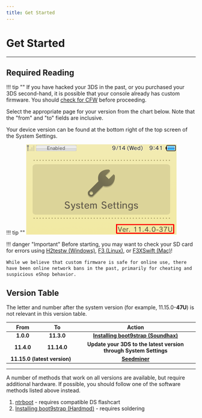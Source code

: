 ```yaml
---
title: Get Started
---
```


# Get Started
---

## Required Reading

!!! tip ""
    If you have hacked your 3DS in the past, or you purchased your 3DS second-hand, it is possible that your console already has custom firmware. You should [check for CFW](../extras/checking-for-cfw.md) before proceeding.

Select the appropriate page for your version from the chart below. Note that the "from" and "to" fields are inclusive.

Your device version can be found at the bottom right of the top screen of the System Settings.

!!! tip ""
	![System Version](/images/screenshots/system-version.png)

!!! danger "Important"
    Before starting, you may want to check your SD card for errors using [H2testw (Windows)](h2testw-(windows)), [F3 (Linux)](f3-(linux)), or [F3XSwift (Mac)](f3xswift-(mac))!
	
    While we believe that custom firmware is safe for online use, there have been online network bans in the past, primarily for cheating and suspicious eShop behavior.

## Version Table

The letter and number after the system version (for example, 11.15.0-**47U**) is not relevant in this version table.

<table>
  <colgroup>
    <col span="1" style="width: 10%;">
    <col span="1" style="width: 10%;">
    <col span="1" style="width: 40%;">
  </colgroup>
  <thead>
    <tr>
      <th style="text-align: center">From</th>
      <th style="text-align: center">To</th>
      <th style="text-align: center">Action</th>
    </tr>
  </thead>
  <tbody>
    <tr>
    <tr>
      <td style="text-align: center; font-weight: bold;">1.0.0</td>
      <td style="text-align: center; font-weight: bold;">11.3.0</td>
      <td style="text-align: center; font-weight: bold;"><a href="/user-guide/installing-boot9strap-(soundhax)">Installing boot9strap (Soundhax)</a></td>
    </tr>
	<td style="text-align: center; font-weight: bold;">11.4.0</td>
      <td style="text-align: center; font-weight: bold;">11.14.0</td>
      <td style="text-align: center; font-weight: bold;">Update your 3DS to the latest version through System Settings</td>
    </tr>
    <tr>
	  <td style="text-align: center; font-weight: bold;" colspan="2">11.15.0 (latest version)</td>
      <td style="text-align: center; font-weight: bold;"><a href="/user-guide/seedminer">Seedminer</a></td>
    </tr>
  </tbody>
</table>

---

A number of methods that work on all versions are available, but require additional hardware. If possible, you should follow one of the software methods listed above instead.

1. [ntrboot](ntrboot.md) - requires compatible DS flashcart
1. [Installing boot9strap (Hardmod)](installing-boot9strap-(hardmod).md) - requires soldering
